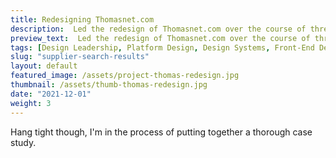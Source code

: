 ```yaml
---
title: Redesigning Thomasnet.com
description:  Led the redesign of Thomasnet.com over the course of three months and incrementally transformed the core experience with 300+ A/B tests over the span of four years.
preview_text:  Led the redesign of Thomasnet.com over the course of three months and incrementally transformed the core experience with 300+ A/B tests over the span of four years.
tags: [Design Leadership, Platform Design, Design Systems, Front-End Development, ]
slug: "supplier-search-results"
layout: default
featured_image: /assets/project-thomas-redesign.jpg
thumbnail: /assets/thumb-thomas-redesign.jpg
date: "2021-12-01"
weight: 3
---
```





Hang tight though, I'm in the process of putting together a thorough case study.